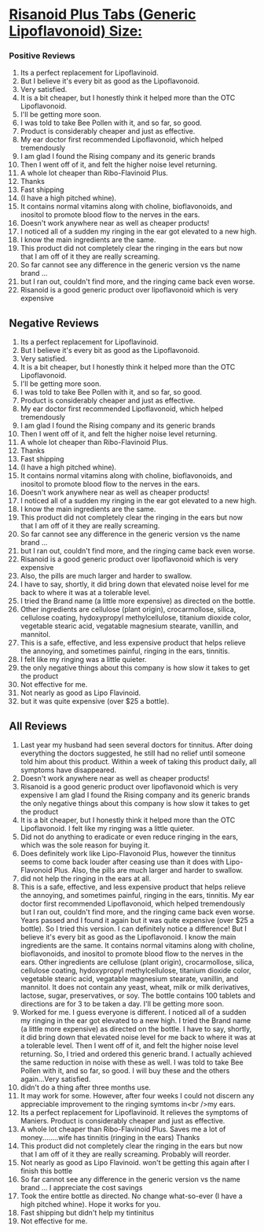 # [Risanoid Plus Tabs (Generic Lipoflavonoid) Size:](https://products.checkmycream.com/products/Risanoid-Plus-Tabs-(Generic-Lipoflavonoid)-Size:.html)

### Positive Reviews

<ol>
      <li>Its a perfect replacement for Lipoflavinoid.</li>
      <li>But I believe it&#x27;s every bit as good as the Lipoflavonoid.  </li>
      <li>Very satisfied.</li>
      <li>It is a bit cheaper, but I honestly think it helped more than the OTC Lipoflavonoid.  </li>
      <li>I&#x27;ll be getting more soon.</li>
      <li>I was told to take Bee Pollen with it, and so far, so good.</li>
      <li>Product is considerably cheaper and just as effective.</li>
      <li>My ear doctor first recommended Lipoflavonoid, which helped tremendously</li>
      <li>I am glad I found the Rising company and its generic brands</li>
      <li>Then I went off of it, and felt the higher noise level returning.</li>
      <li>A whole lot cheaper than Ribo-Flavinoid Plus.</li>
      <li>Thanks</li>
      <li>Fast shipping</li>
      <li>(I have a high pitched whine).  </li>
      <li>It contains normal vitamins along with choline, bioflavonoids, and inositol to promote blood flow to the nerves in the ears.  </li>
      <li>Doesn&#x27;t work anywhere near as well as cheaper products!</li>
      <li>I noticed all of a sudden my ringing in the ear got elevated to a new high.</li>
      <li>I know the main ingredients are the same.  </li>
      <li>This product did not completely clear the ringing in the ears but now that I am off of it they are really screaming.  </li>
      <li>So far cannot see any difference in the generic version vs the name brand ...</li>
      <li>but I ran out, couldn&#x27;t find more, and the ringing came back even worse.  </li>
      <li>Risanoid is a good generic product over lipoflavonoid which is very expensive</li>
</ol>


<h2>Negative Reviews</h2>
<ol>
<li> Its a perfect replacement for Lipoflavinoid.</li>
<li> But I believe it&#x27;s every bit as good as the Lipoflavonoid.  </li>
<li> Very satisfied.</li>
<li> It is a bit cheaper, but I honestly think it helped more than the OTC Lipoflavonoid.  </li>
<li> I&#x27;ll be getting more soon.</li>
<li> I was told to take Bee Pollen with it, and so far, so good.</li>
<li> Product is considerably cheaper and just as effective.</li>
<li> My ear doctor first recommended Lipoflavonoid, which helped tremendously</li>
<li> I am glad I found the Rising company and its generic brands</li>
<li> Then I went off of it, and felt the higher noise level returning.</li>
<li> A whole lot cheaper than Ribo-Flavinoid Plus.</li>
<li> Thanks</li>
<li> Fast shipping</li>
<li> (I have a high pitched whine).  </li>
<li> It contains normal vitamins along with choline, bioflavonoids, and inositol to promote blood flow to the nerves in the ears.  </li>
<li> Doesn&#x27;t work anywhere near as well as cheaper products!</li>
<li> I noticed all of a sudden my ringing in the ear got elevated to a new high.</li>
<li> I know the main ingredients are the same.  </li>
<li> This product did not completely clear the ringing in the ears but now that I am off of it they are really screaming.  </li>
<li> So far cannot see any difference in the generic version vs the name brand ...</li>
<li> but I ran out, couldn&#x27;t find more, and the ringing came back even worse.  </li>
<li> Risanoid is a good generic product over lipoflavonoid which is very expensive</li>
<li> Also, the pills are much larger and harder to swallow.</li>
<li> I have to say, shortly, it did bring down that elevated noise level for me back to where it was at a tolerable level.</li>
<li> I tried the Brand name (a little more expensive) as directed on the bottle.</li>
<li> Other ingredients are cellulose (plant origin), crocarmollose, silica, cellulose coating, hydoxypropyl methylcellulose, titanium dioxide color, vegetable stearic acid, vegatable magnesium stearate, vanillin, and mannitol.  </li>
<li> This is a safe, effective, and less expensive product that helps relieve the annoying, and sometimes painful, ringing in the ears, tinnitis.  </li>
<li> I felt like my ringing was a little quieter.</li>
<li> the only negative things about this company is how slow it takes to get the product</li>
<li> Not effective for me.</li>
<li> Not nearly as good as Lipo Flavinoid.</li>
<li> but it was quite expensive (over $25 a bottle).  </li>
</ol>

<h2>All Reviews</h2>

<ol>
    <li> Last year my husband had seen several doctors for tinnitus. After doing everything the doctors suggested, he still had no relief until someone told him about this product. Within a week of taking this product daily, all symptoms have disappeared.</li>
    <li> Doesn&#x27;t work anywhere near as well as cheaper products!</li>
    <li> Risanoid is a good generic product over lipoflavonoid which is very expensive I am glad I found the Rising company and its generic brands the only negative things about this company is how slow it takes to get the product</li>
    <li> It is a bit cheaper, but I honestly think it helped more than the OTC Lipoflavonoid.  I felt like my ringing was a little quieter.</li>
    <li> Did not do anything to eradicate or even reduce ringing in the ears, which was the sole reason for buying it.</li>
    <li> Does definitely work like Lipo-Flavonoid Plus, however the tinnitus seems to come back louder after ceasing use than it does with Lipo-Flavonoid Plus.  Also, the pills are much larger and harder to swallow.</li>
    <li> did not help the ringing in the ears at all.</li>
    <li> This is a safe, effective, and less expensive product that helps relieve the annoying, and sometimes painful, ringing in the ears, tinnitis.  My ear doctor first recommended Lipoflavonoid, which helped tremendously but I ran out, couldn&#x27;t find more, and the ringing came back even worse.  Years passed and I found it again but it was quite expensive (over $25 a bottle).  So I tried this version.  I can definitely notice a difference!  But I believe it&#x27;s every bit as good as the Lipoflavonoid.  I know the main ingredients are the same.  It contains normal vitamins along with choline, bioflavonoids, and inositol to promote blood flow to the nerves in the ears.  Other ingredients are cellulose (plant origin), crocarmollose, silica, cellulose coating, hydoxypropyl methylcellulose, titanium dioxide color, vegetable stearic acid, vegatable magnesium stearate, vanillin, and mannitol.  It does not contain any yeast, wheat, milk or milk derivatives, lactose, sugar, preservatives, or soy.  The bottle contains 100 tablets and directions are for 3 to be taken a day.  I&#x27;ll be getting more soon.</li>
    <li> Worked for me.  I guess everyone is different. I noticed all of a sudden my ringing in the ear got elevated to a new high. I tried the Brand name (a little more expensive) as directed on the bottle. I have to say, shortly, it did bring down that elevated noise level for me back to where it was at a tolerable level. Then I went off of it, and felt the higher noise level returning. So, I tried  and ordered this generic brand. I actually achieved the same reduction in noise with these as well.  I was told to take Bee Pollen with it, and so far, so good. I will buy these and the others again...Very satisfied.</li>
    <li> didn&#x27;t do a thing after three months use.</li>
    <li> It may work for some. However, after four weeks I could not discern any appreciable improvement to the ringing symtoms in&lt;br /&gt;my ears.</li>
    <li> Its a perfect replacement for Lipoflavinoid. It relieves the symptoms of Maniers. Product is considerably cheaper and just as effective.</li>
    <li> A whole lot cheaper than Ribo-Flavinoid Plus. Saves me a lot of money........wife has tinnitis (ringing in the ears) Thanks</li>
    <li> This product did not completely clear the ringing in the ears but now that I am off of it they are really screaming.  Probably will reorder.</li>
    <li> Not nearly as good as Lipo Flavinoid. won&#x27;t be getting this again after I finish this bottle</li>
    <li> So far cannot see any difference in the generic version vs the name brand ... I appreciate the cost savings</li>
    <li> Took the entire bottle as directed.  No change what-so-ever (I have a high pitched whine).  Hope it works for you.</li>
    <li> Fast shipping but didn&#x27;t help my tintinitus</li>
    <li> Not effective for me.</li>
</ol>





